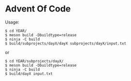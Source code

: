 Advent Of Code
==============

Usage:

```
$ cd YEAR/
$ meson build -Dbuildtype=release
$ ninja -C build
$ build/subprojects/dayX/dayX subprojects/dayX/input.txt
```

or

```
$ cd YEAR/subprojects/dayX/
$ meson build -Dbuildtype=release
$ ninja -C build
$ build/dayX input.txt
```

